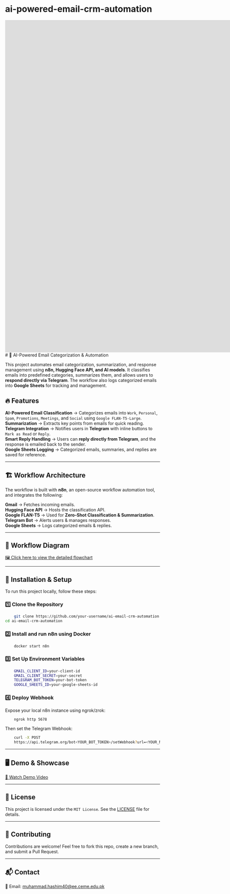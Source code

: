 # ai-powered-email-crm-automation
<iframe src="https://player.vimeo.com/video/1061848061?h=88bbaa1617&amp;title=0&amp;byline=0&amp;portrait=0&amp;badge=0&amp;autopause=0&amp;player_id=0&amp;app_id=58479" width="1920" height="1080" frameborder="0" allow="autoplay; fullscreen; picture-in-picture; clipboard-write; encrypted-media" title="AI Email CRM Automation Clipchamp"></iframe>
# 📧 AI-Powered Email Categorization & Automation   

This project automates email categorization, summarization, and response management using **n8n, Hugging Face API, and AI models**. It classifies emails into predefined categories, summarizes them, and allows users to **respond directly via Telegram**. The workflow also logs categorized emails into **Google Sheets** for tracking and management.

## 🔥 Features
 **AI-Powered Email Classification** → Categorizes emails into `Work`, `Personal`, `Spam`, `Promotions`, `Meetings`, and `Social` using `Google FLAN-T5-Large`.  
 **Summarization** → Extracts key points from emails for quick reading.  
 **Telegram Integration** → Notifies users in **Telegram** with inline buttons to `Mark as Read` or `Reply`.  
 **Smart Reply Handling** → Users can **reply directly from Telegram**, and the response is emailed back to the sender.  
 **Google Sheets Logging** → Categorized emails, summaries, and replies are saved for reference.  

---

## 🏗️ Workflow Architecture  
The workflow is built with **n8n**, an open-source workflow automation tool, and integrates the following:  

 **Gmail** → Fetches incoming emails.  
 **Hugging Face API** → Hosts the classification API.  
 **Google FLAN-T5** → Used for **Zero-Shot Classification & Summarization**.  
 **Telegram Bot** → Alerts users & manages responses.  
 **Google Sheets** → Logs categorized emails & replies.  

---

## 📜 Workflow Diagram
[🖼 Click here to view the detailed flowchart](./assets/Flowchart.jpg)  

---

## 🔧 Installation & Setup  
To run this project locally, follow these steps:

### **1️⃣ Clone the Repository**
```bash
    git clone https://github.com/your-username/ai-email-crm-automation.git
cd ai-email-crm-automation
```
### **2️⃣ Install and run n8n using Docker**
``` bash
    docker start n8n
```
### **3️⃣ Set Up Environment Variables**
```bash
    GMAIL_CLIENT_ID=your-client-id
    GMAIL_CLIENT_SECRET=your-secret
    TELEGRAM_BOT_TOKEN=your-bot-token
    GOOGLE_SHEETS_ID=your-google-sheets-id
```
### **4️⃣ Deploy Webhook**
Expose  your local n8n instance using ngrok/zrok:
```bash
    ngrok http 5678
```
Then set the Telegram Webhook:
```bash
    curl -X POST
    https://api.telegram.org/bot<YOUR_BOT_TOKEN>/setWebhook?url=<YOUR_NGROK_URL>/webhook/telegram-webhook&allowed_updates=%5B%22message%22,%22callback_query%22%5D
```

---

## 🖥️ Demo & Showcase
[🚀 Watch Demo Video](https://vimeo.com/1061848061/88bbaa1617?ts=0&share=copy)

---

## 📜 License
This project is licensed under the `MIT License`. See the [LICENSE](./LICENSE) file for details.

---

## 🤝 Contributing
Contributions are welcome! Feel free to fork this repo, create a new branch, and submit a Pull Request.

---

## 📬 Contact
📧 Email: [muhammad.hashim40@ee.ceme.edu.pk](muhammad.hashim40@ee.ceme.edu.pk)
